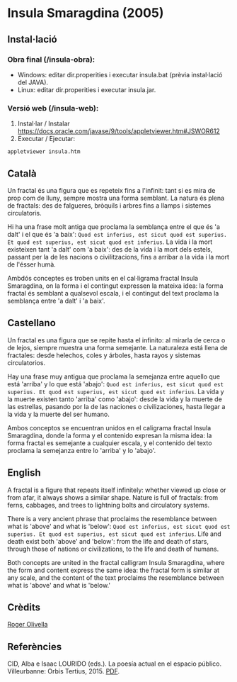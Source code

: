 # Insula Smaragdina (2005)

## Instal·lació

### Obra final (/insula-obra): 

- Windows: editar dir.properities i executar insula.bat (prèvia instal·lació del JAVA). 
- Linux: editar dir.properities i executar insula.jar.

### Versió web (/insula-web): 

1) Instal·lar / Instalar https://docs.oracle.com/javase/9/tools/appletviewer.htm#JSWOR612
2) Executar / Ejecutar: 

```
appletviewer insula.htm
```
 
## Català

Un fractal és una figura que es repeteix fins a l'infinit: tant si es mira de prop com de lluny, sempre mostra una forma semblant. La natura és plena de fractals: des de falgueres, bròquils i arbres fins a llamps i sistemes circulatoris. 

Hi ha una frase molt antiga que proclama la semblança entre el que és 'a dalt' i el que és 'a baix': `Quod est inferius, est sicut quod est superius. Et quod est superius, est sicut quod est inferius`. La vida i la mort existeixen tant 'a dalt' com 'a baix': des de la vida i la mort dels estels, passant per la de les nacions o civilitzacions, fins a arribar a la vida i la mort de l'ésser humà. 

Ambdós conceptes es troben units en el cal·ligrama fractal Insula Smaragdina, on la forma i el contingut expressen la mateixa idea: la forma fractal és semblant a qualsevol escala, i el contingut del text proclama la semblança entre 'a dalt' i 'a baix'.

## Castellano 

Un fractal es una figura que se repite hasta el infinito: al mirarla de cerca o de lejos, siempre muestra una forma semejante. La naturaleza está llena de fractales: desde helechos, coles y árboles, hasta rayos y sistemas circulatorios.

Hay una frase muy antigua que proclama la semejanza entre aquello que está 'arriba' y lo que está 'abajo': `Quod est inferius, est sicut quod est superius. Et quod est superius, est sicut quod est inferius`. La vida y la muerte existen tanto 'arriba' como 'abajo': desde la vida y la muerte de las estrellas, pasando por la de las naciones o civilizaciones, hasta llegar a la vida y la muerte del ser humano.

Ambos conceptos se encuentran unidos en el caligrama fractal Insula Smaragdina, donde la forma y el contenido expresan la misma idea: la forma fractal es semejante a cualquier escala, y el contenido del texto proclama la semejanza entre lo 'arriba' y lo 'abajo'.

## English

A fractal is a figure that repeats itself infinitely: whether viewed up close or from afar, it always shows a similar shape. Nature is full of fractals: from ferns, cabbages, and trees to lightning bolts and circulatory systems.

There is a very ancient phrase that proclaims the resemblance between what is 'above' and what is 'below': `Quod est inferius, est sicut quod est superius. Et quod est superius, est sicut quod est inferius`. Life and death exist both 'above' and 'below': from the life and death of stars, through those of nations or civilizations, to the life and death of humans.

Both concepts are united in the fractal calligram Insula Smaragdina, where the form and content express the same idea: the fractal form is similar at any scale, and the content of the text proclaims the resemblance between what is 'above' and what is 'below.'

## Crèdits

[Roger Olivella](https://rolivella.github.io/)

## Referències

CID, Alba e Isaac LOURIDO (eds.). La poesía actual en el espacio público. Villeurbanne: Orbis Tertius, 2015. [PDF](https://github.com/rolivella/insula/files/10699542/El_espacio.como.agente.intersemiotico.en.la.de.construcc_full.paper.pdf).  
